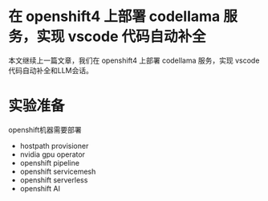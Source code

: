 # 在 openshift4 上部署 codellama 服务，实现 vscode 代码自动补全

本文继续上一篇文章，我们在 openshift4 上部署 codellama 服务，实现 vscode 代码自动补全和LLM会话。

# 实验准备

openshift机器需要部署
- hostpath provisioner
- nvidia gpu operator
- openshift pipeline
- openshift servicemesh
- openshift serverless
- openshift AI